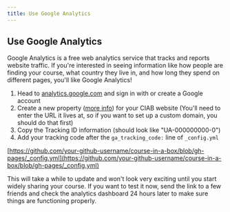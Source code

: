 ```yaml
---
title: Use Google Analytics
---
```


## Use Google Analytics

Google Analytics is a free web analytics service that tracks and reports website traffic. If you're interested in seeing information like how people are finding your course, what country they live in, and how long they spend on different pages, you'll like Google Analytics!

1. Head to [analytics.google.com](https://analytics.google.com/) and sign in with or create a Google account
1. Create a new property ([more info](https://support.google.com/analytics/answer/1042508)) for your CIAB website (You'll need to enter the URL it lives at, so if you want to set up a custom domain, you should do that first)
1. Copy the Tracking ID information (should look like "UA-000000000-0")
1. Add your tracking code after the `ga_tracking_code:` line of `_config.yml` 

[https://github.com/your-github-username/course-in-a-box/blob/gh-pages/_config.yml](https://github.com/your-github-username/course-in-a-box/blob/gh-pages/_config.yml)

This will take a while to update and won't look very exciting until you start widely sharing your course. If you want to test it now, send the link to a few friends and check the analytics dashboard 24 hours later to make sure things are functioning properly.
